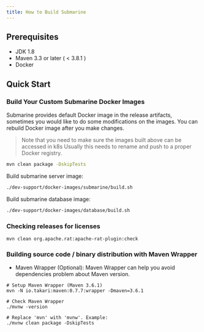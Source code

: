 ```yaml
---
title: How to Build Submarine
---
```


<!--
   Licensed to the Apache Software Foundation (ASF) under one or more
   contributor license agreements.  See the NOTICE file distributed with
   this work for additional information regarding copyright ownership.
   The ASF licenses this file to You under the Apache License, Version 2.0
   (the "License"); you may not use this file except in compliance with
   the License.  You may obtain a copy of the License at
   http://www.apache.org/licenses/LICENSE-2.0
   Unless required by applicable law or agreed to in writing, software
   distributed under the License is distributed on an "AS IS" BASIS,
   WITHOUT WARRANTIES OR CONDITIONS OF ANY KIND, either express or implied.
   See the License for the specific language governing permissions and
   limitations under the License.
-->
## Prerequisites

+ JDK 1.8
+ Maven 3.3 or later ( < 3.8.1 )
+ Docker

## Quick Start

### Build Your Custom Submarine Docker Images

Submarine provides default Docker image in the release artifacts, sometimes you would like to do some modifications on the images. You can rebuild Docker image after you make changes.

> Note that you need to make sure the images built above can be accessed in k8s
> Usually this needs to rename and push to a proper Docker registry.

```bash
mvn clean package -DskipTests
```

Build submarine server image:

```bash
./dev-support/docker-images/submarine/build.sh
```

Build submarine database image:

```bash
./dev-support/docker-images/database/build.sh
```

### Checking releases for licenses

```
mvn clean org.apache.rat:apache-rat-plugin:check
```

### Building source code / binary distribution with Maven Wrapper
+ Maven Wrapper (Optional): Maven Wrapper can help you avoid dependencies problem about Maven version.
```
# Setup Maven Wrapper (Maven 3.6.1)
mvn -N io.takari:maven:0.7.7:wrapper -Dmaven=3.6.1

# Check Maven Wrapper
./mvnw -version

# Replace 'mvn' with 'mvnw'. Example:
./mvnw clean package -DskipTests
```
